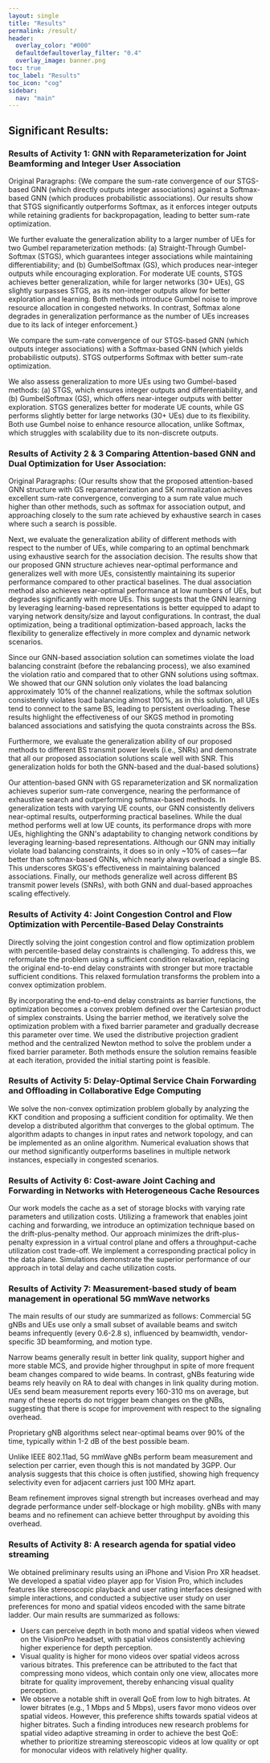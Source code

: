 ```yaml
---
layout: single
title: "Results"
permalink: /result/
header:
  overlay_color: "#000"
  defaultdefaultoverlay_filter: "0.4"
  overlay_image: banner.png
toc: true
toc_label: "Results"
toc_icon: "cog"
sidebar:
  nav: "main"
---
```


## Significant Results: 


### Results of Activity 1: GNN with Reparameterization for Joint Beamforming and Integer User Association
Original Paragraphs: {We compare the sum-rate convergence of our STGS-based GNN (which directly outputs integer associations) against a Softmax-based GNN (which produces probabilistic associations). Our results show that STGS significantly outperforms Softmax, as it enforces integer outputs while retaining gradients for backpropagation, leading to better sum-rate optimization. 

We further evaluate the generalization ability to a larger number of UEs for two Gumbel reparameterization methods: (a) Straight-Through Gumbel-Softmax (STGS), which guarantees integer associations while maintaining differentiability; and (b) GumbelSoftmax (GS), which produces near-integer outputs while encouraging exploration. For moderate UE counts, STGS achieves better generalization, while for larger networks (30+ UEs), GS slightly surpasses STGS, as its non-integer outputs allow for better exploration and learning. Both methods introduce Gumbel noise to improve resource allocation in congested networks. In contrast, Softmax alone degrades in generalization performance as the number of UEs increases due to its lack of integer enforcement.}

We compare the sum-rate convergence of our STGS-based GNN (which outputs integer associations) with a Softmax-based GNN (which yields probabilistic outputs). STGS outperforms Softmax with better sum-rate optimization. 

We also assess generalization to more UEs using two Gumbel-based methods: (a) STGS, which ensures integer outputs and differentiability, and (b) GumbelSoftmax (GS), which offers near-integer outputs with better exploration. STGS generalizes better for moderate UE counts, while GS performs slightly better for large networks (30+ UEs) due to its flexibility. Both use Gumbel noise to enhance resource allocation, unlike Softmax, which struggles with scalability due to its non-discrete outputs.

### Results of Activity 2 & 3 Comparing Attention-based GNN and Dual Optimization for User Association:
Original Paragraphs: {Our results show that the proposed attention-based GNN structure with GS reparameterization and SK normalization achieves excellent sum-rate convergence, converging to a sum rate value much higher than other methods, such as softmax for association output, and approaching closely to the sum rate achieved by exhaustive search in cases where such a search is possible. 

Next, we evaluate the generalization ability of different methods with respect to the number of UEs, while comparing to an optimal benchmark using exhaustive search for the association decision. The results show that our proposed GNN structure achieves near-optimal performance and generalizes well with more UEs, consistently maintaining its superior performance compared to other practical baselines. The dual association method also achieves near-optimal performance at low numbers of UEs, but degrades significantly with more UEs. This suggests that the GNN learning by leveraging learning-based representations is better equipped to adapt to varying network density/size and layout configurations. In contrast, the dual optimization, being a traditional optimization-based approach, lacks the flexibility to generalize effectively in more complex and dynamic network scenarios. 

Since our GNN-based association solution can sometimes violate the load balancing constraint (before the rebalancing process), we also examined the violation ratio and compared that to other GNN solutions using softmax. We showed that our GNN solution only violates the load balancing approximately 10% of the channel realizations, while the softmax solution consistently violates load balancing almost 100%, as in this solution, all UEs tend to connect to the same BS, leading to persistent overloading. These results highlight the effectiveness of our SKGS method in promoting balanced associations and satisfying the quota constraints across the BSs. 

Furthermore, we evaluate the generalization ability of our proposed methods to different BS transmit power levels (i.e., SNRs) and demonstrate that all our proposed association solutions scale well with SNR. This generalization holds for both the GNN-based and the dual-based solutions}

Our attention-based GNN with GS reparameterization and SK normalization achieves superior sum-rate convergence, nearing the performance of exhaustive search and outperforming softmax-based methods. In generalization tests with varying UE counts, our GNN consistently delivers near-optimal results, outperforming practical baselines. While the dual method performs well at low UE counts, its performance drops with more UEs, highlighting the GNN's adaptability to changing network conditions by leveraging learning-based representations. Although our GNN may initially violate load balancing constraints, it does so in only ~10% of cases—far better than softmax-based GNNs, which nearly always overload a single BS. This underscores SKGS's effectiveness in maintaining balanced associations. Finally, our methods generalize well across different BS transmit power levels (SNRs), with both GNN and dual-based approaches scaling effectively.

### Results of Activity 4:  Joint Congestion Control and Flow Optimization with Percentile-Based Delay Constraints
Directly solving the joint congestion control and flow optimization problem with percentile-based delay constraints is challenging. To address this, we reformulate the problem using a sufficient condition relaxation, replacing the original end-to-end delay constraints with stronger but more tractable sufficient conditions. This relaxed formulation transforms the problem into a convex optimization problem.

By incorporating the end-to-end delay constraints as barrier functions, the optimization becomes a convex problem defined over the Cartesian product of simplex constraints. Using the barrier method, we iteratively solve the optimization problem with a fixed barrier parameter and gradually decrease this parameter over time. We used the distributive projection gradient method and the centralized Newton method to solve the problem under a fixed barrier parameter. Both methods ensure the solution remains feasible at each iteration, provided the initial starting point is feasible.

### Results of Activity 5: Delay-Optimal Service Chain Forwarding and Offloading in Collaborative Edge Computing
We solve the non-convex optimization problem globally by analyzing the KKT condition and proposing a sufficient condition for optimality. We then develop a distributed algorithm that converges to the global optimum. The algorithm adapts to changes in input rates and network topology, and can be implemented as an online algorithm. Numerical evaluation shows that our method significantly outperforms baselines in multiple network instances, especially in congested scenarios.

### Results of Activity 6: Cost-aware Joint Caching and Forwarding in Networks with Heterogeneous Cache Resources 
Our work models the cache as a set of storage blocks with varying rate parameters and utilization costs. Utilizing a framework that enables joint caching and forwarding, we introduce an optimization technique based on the drift-plus-penalty method. Our approach minimizes the drift-plus-penalty expression in a virtual control plane and offers a throughput-cache utilization cost trade-off. We implement a corresponding practical policy in the data plane. Simulations demonstrate the superior performance of our approach in total delay and cache utilization costs.

### Results of Activity 7: Measurement-based study of beam management in operational 5G mmWave networks  
The main results of our study are summarized as follows: 
Commercial 5G gNBs and UEs use only a small subset of available beams and switch beams infrequently (every 0.6-2.8 s), influenced by beamwidth, vendor-specific 3D beamforming, and motion type.

Narrow beams generally result in better link quality, support higher and more stable MCS, and provide higher throughput in spite of more frequent beam changes compared to wide beams. In contrast, gNBs featuring wide beams rely heavily on RA to deal with changes in link quality during motion.
UEs send beam measurement reports every 160-310 ms on average, but many of these reports do not trigger beam changes on the gNBs, suggesting that there is scope for improvement with respect to the signaling overhead.

Proprietary gNB algorithms select near-optimal beams over 90% of the time, typically within 1-2 dB of the best possible beam.


Unlike IEEE 802.11ad, 5G mmWave gNBs perform beam measurement and selection per carrier,  even though this is not mandated by 3GPP. Our analysis suggests that this choice is often justified, showing high frequency selectivity even for adjacent carriers just 100 MHz apart.


Beam refinement improves signal strength but increases overhead and may degrade performance under self-blockage or high mobility. gNBs with many beams and no refinement can achieve better throughput by avoiding this overhead.

### Results of Activity 8: A research agenda for spatial video streaming
 We obtained preliminary results using an iPhone and Vision Pro XR headset. We developed a spatial video player app for Vision Pro, which includes features like stereoscopic playback and user rating interfaces designed with simple interactions, and conducted a subjective user study on user preferences for mono and spatial videos encoded with the same bitrate ladder. Our main results are summarized as follows:
- Users can perceive depth in both mono and spatial videos when viewed on the VisionPro headset, with spatial videos consistently achieving higher experience for depth perception. 
- Visual quality is higher for mono videos over spatial videos across various bitrates. This preference can be attributed to the fact that compressing mono videos, which contain only one view, allocates more bitrate for quality improvement, thereby enhancing visual quality perception. 
- We observe a notable shift in overall QoE from low to high bitrates. At lower bitrates (e.g., 1 Mbps and 5 Mbps), users favor mono videos over spatial videos. However, this preference shifts towards spatial videos at higher bitrates. Such a finding introduces new research problems for spatial video adaptive streaming in order to achieve the best QoE: whether to prioritize streaming stereoscopic videos at low quality or opt for monocular videos with relatively higher quality.

